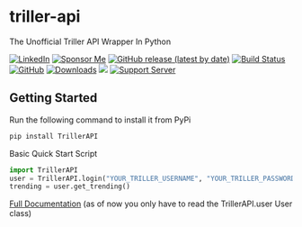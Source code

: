 # triller-api
 The Unofficial Triller API Wrapper In Python

 [![LinkedIn](https://img.shields.io/badge/LinkedIn-0077B5?style=for-the-badge&logo=linkedin&logoColor=white&style=flat-square)](https://www.linkedin.com/in/davidteather/) [![Sponsor Me](https://img.shields.io/static/v1?label=Sponsor&message=%E2%9D%A4&logo=GitHub)](https://github.com/sponsors/davidteather)  [![GitHub release (latest by date)](https://img.shields.io/github/v/release/davidteather/triller-api)](https://github.com/davidteather/triller-api/releases) [![Build Status](https://travis-ci.com/davidteather/triller-api.svg?branch=main)](https://travis-ci.com/davidteather/triller-api) [![GitHub](https://img.shields.io/github/license/davidteather/triller-api)](https://github.com/davidteather/triller-api/blob/main/LICENSE) [![Downloads](https://pepy.tech/badge/trillerapi)](https://pypi.org/project/trillerapi/) ![](https://visitor-badge.laobi.icu/badge?page_id=davidteather.triller-api) [![Support Server](https://img.shields.io/discord/783108952111579166.svg?color=7289da&logo=discord&style=flat-square)](https://discord.gg/yyPhbfma6f)

## Getting Started

Run the following command to install it from PyPi
```sh
pip install TrillerAPI
```

Basic Quick Start Script
```py
import TrillerAPI
user = TrillerAPI.login("YOUR_TRILLER_USERNAME", "YOUR_TRILLER_PASSWORD")
trending = user.get_trending()
```

[Full Documentation](https://davidteather.github.io/triller-api/docs) (as of now you only have to read the TrillerAPI.user User class)